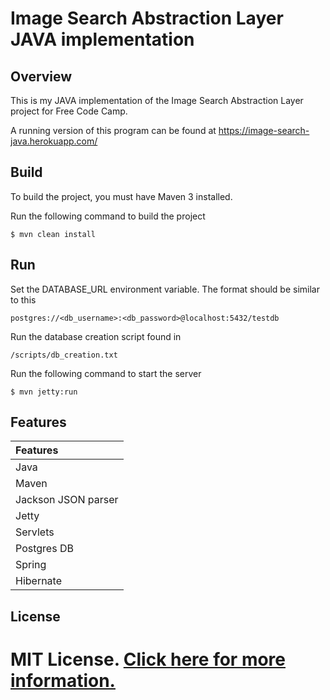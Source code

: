 # Image Search Abstraction Layer JAVA implementation

## Overview

This is my JAVA implementation of the Image Search Abstraction Layer project for Free Code Camp.

A running version of this program can be found at https://image-search-java.herokuapp.com/

## Build

To build the project, you must have Maven 3 installed.

Run the following command to build the project

    $ mvn clean install 

## Run

Set the DATABASE_URL environment variable.  The format should be similar to this 

    postgres://<db_username>:<db_password>@localhost:5432/testdb

Run the database creation script found in 

    /scripts/db_creation.txt

Run the following command to start the server 

    $ mvn jetty:run

## Features

| Features 
|:---------         
| Java           
| Maven  
| Jackson JSON parser
| Jetty         
| Servlets 
| Postgres DB 
| Spring
| Hibernate

## License

MIT License. [Click here for more information.](LICENSE.md)
=======
